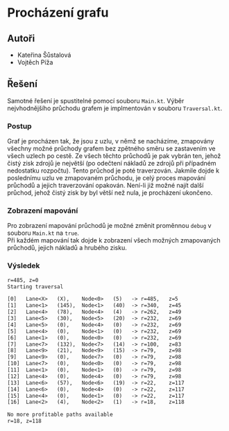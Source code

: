 # Procházení grafu

## Autoři

- Kateřina Šůstalová
- Vojtěch Píža

## Řešení

Samotné řešení je spustitelné pomocí souboru `Main.kt`.
Výběr nejvhodnějšího průchodu grafem je implmentován v souboru `Traversal.kt`.

### Postup

Graf je procházen tak, že jsou z uzlu, v němž se nacházíme, zmapovány všechny možné průchody grafem bez zpětného směru
se zastavením ve všech uzlech po cestě. Ze všech těchto průchodů je pak vybrán ten, jehož čistý zisk zdrojů je největší
(po odečtení nákladů ze zdrojů při případném nedostatku rozpočtu). Tento průchod je poté traverzován. Jakmile dojde
k poslednímu uzlu ve zmapovaném průchodu, je celý proces mapování průchodů a jejich traverzování opakován. Není-li již
možné najít další průchod, jehož čistý zisk by byl větší než nula, je procházení ukončeno.

### Zobrazení mapování

Pro zobrazení mapování průchodů je možné změnit proměnnou `debug` v souboru `Main.kt` na `true`.<br>
Při každém mapování tak dojde k zobrazení všech možných zmapovaných průchodů, jejich nákladů a hrubého zisku.

### Výsledek

```txt
r=485, z=0
Starting traversal

[0]   Lane<X>   (X),    Node<0>   (5)   -> r=485,   z=5
[1]   Lane<1>   (145),  Node<1>   (40)  -> r=340,   z=45
[2]   Lane<4>   (78),   Node<4>   (4)   -> r=262,   z=49
[3]   Lane<5>   (30),   Node<5>   (20)  -> r=232,   z=69
[4]   Lane<5>   (0),    Node<4>   (0)   -> r=232,   z=69
[5]   Lane<4>   (0),    Node<1>   (0)   -> r=232,   z=69
[6]   Lane<1>   (0),    Node<0>   (0)   -> r=232,   z=69
[7]   Lane<7>   (132),  Node<7>   (14)  -> r=100,   z=83
[8]   Lane<9>   (21),   Node<9>   (15)  -> r=79,    z=98
[9]   Lane<9>   (0),    Node<7>   (0)   -> r=79,    z=98
[10]  Lane<7>   (0),    Node<0>   (0)   -> r=79,    z=98
[11]  Lane<1>   (0),    Node<1>   (0)   -> r=79,    z=98
[12]  Lane<4>   (0),    Node<4>   (0)   -> r=79,    z=98
[13]  Lane<6>   (57),   Node<6>   (19)  -> r=22,    z=117
[14]  Lane<6>   (0),    Node<4>   (0)   -> r=22,    z=117
[15]  Lane<4>   (0),    Node<1>   (0)   -> r=22,    z=117
[16]  Lane<2>   (4),    Node<2>   (1)   -> r=18,    z=118

No more profitable paths available
r=18, z=118
```
